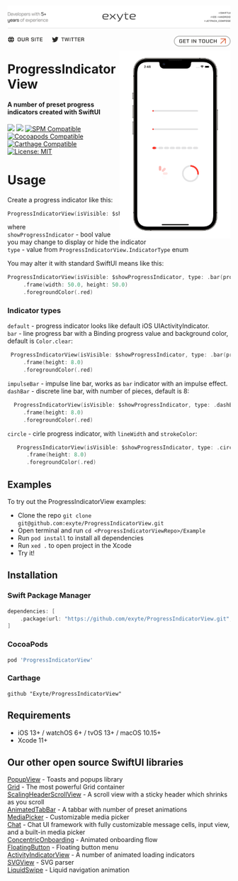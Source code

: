 <a href="https://exyte.com/"><picture><source media="(prefers-color-scheme: dark)" srcset="https://raw.githubusercontent.com/exyte/media/master/common/header-dark.png"><img src="https://raw.githubusercontent.com/exyte/media/master/common/header-light.png"></picture></a>

<a href="https://exyte.com/"><picture><source media="(prefers-color-scheme: dark)" srcset="https://raw.githubusercontent.com/exyte/media/master/common/our-site-dark.png" width="80" height="16"><img src="https://raw.githubusercontent.com/exyte/media/master/common/our-site-light.png" width="80" height="16"></picture></a>&nbsp;&nbsp;&nbsp;&nbsp;&nbsp;<a href="https://twitter.com/exyteHQ"><picture><source media="(prefers-color-scheme: dark)" srcset="https://raw.githubusercontent.com/exyte/media/master/common/twitter-dark.png" width="74" height="16"><img src="https://raw.githubusercontent.com/exyte/media/master/common/twitter-light.png" width="74" height="16">
</picture></a> <a href="https://exyte.com/contacts"><picture><source media="(prefers-color-scheme: dark)" srcset="https://raw.githubusercontent.com/exyte/media/master/common/get-in-touch-dark.png" width="128" height="24" align="right"><img src="https://raw.githubusercontent.com/exyte/media/master/common/get-in-touch-light.png" width="128" height="24" align="right"></picture></a>


<img align="right" src="https://raw.githubusercontent.com/exyte/media/master/ProgressIndicatorView/demo.gif" width="250" />

<p><h1 align="left">ProgressIndicatorView</h1></p>

<p><h4>A number of preset progress indicators created with SwiftUI</h4></p>

[![](https://img.shields.io/endpoint?url=https%3A%2F%2Fswiftpackageindex.com%2Fapi%2Fpackages%2Fexyte%2FProgressIndicatorView%2Fbadge%3Ftype%3Dswift-versions)](https://swiftpackageindex.com/exyte/ProgressIndicatorView)
[![](https://img.shields.io/endpoint?url=https%3A%2F%2Fswiftpackageindex.com%2Fapi%2Fpackages%2Fexyte%2FProgressIndicatorView%2Fbadge%3Ftype%3Dplatforms)](https://swiftpackageindex.com/exyte/ProgressIndicatorView)
[![SPM Compatible](https://img.shields.io/badge/SwiftPM-Compatible-brightgreen.svg)](https://swiftpackageindex.com/exyte/ProgressIndicatorView)
[![Cocoapods Compatible](https://img.shields.io/badge/cocoapods-Compatible-brightgreen.svg)](https://cocoapods.org/pods/ProgressIndicatorView)
[![Carthage Compatible](https://img.shields.io/badge/Carthage-compatible-brightgreen.svg?style=flat)](https://github.com/Carthage/Carthage)
[![License: MIT](https://img.shields.io/badge/License-MIT-black.svg)](https://opensource.org/licenses/MIT)

# Usage

Create a progress indicator like this:
   ```swift
   ProgressIndicatorView(isVisible: $showProgressIndicator, type: .bar(progress: $progress))
   ```
   where  
   `showProgressIndicator` - bool value you may change to display or hide the indicator  
   `type` - value from `ProgressIndicatorView.IndicatorType` enum  

You may alter it with standard SwiftUI means like this: 
   ```swift
   ProgressIndicatorView(isVisible: $showProgressIndicator, type: .bar(progress: $progress))
        .frame(width: 50.0, height: 50.0)
        .foregroundColor(.red)
   ```

### Indicator types
`default` - progress indicator looks like default iOS UIActivityIndicator.  
`bar` - line progress bar with a Binding<CGFloat> progress value and background color, default is `Color.clear`:
  ```swift
   ProgressIndicatorView(isVisible: $showProgressIndicator, type: .bar(progress: $progress, backgroundColor: .gray)
       .frame(height: 8.0)
       .foregroundColor(.red)
   ```
  
`impulseBar` - impulse line bar, works as `bar` indicator with an impulse effect.  
`dashBar` - discrete line bar, with number of pieces, default is 8:
   ```swift
     ProgressIndicatorView(isVisible: $showProgressIndicator, type: .dashBar(progress: $progress, numberOfItems: 8))
        .frame(height: 8.0)
        .foregroundColor(.red)
   ```
  
`circle` - cirle progress indicator, with `lineWidth` and `strokeColor`:
  ```swift
     ProgressIndicatorView(isVisible: $showProgressIndicator, type: .circle(progress: $progress, lineWidth: 8.0, strokeColor: .red))
        .frame(height: 8.0)
        .foregroundColor(.red)
   ```  


## Examples

To try out the ProgressIndicatorView examples:
- Clone the repo `git clone git@github.com:exyte/ProgressIndicatorView.git`
- Open terminal and run `cd <ProgressIndicatorViewRepo>/Example`
- Run `pod install` to install all dependencies
- Run `xed .` to open project in the Xcode
- Try it!

## Installation

### Swift Package Manager

```swift
dependencies: [
    .package(url: "https://github.com/exyte/ProgressIndicatorView.git", from: "0.0.1")
]
```

### CocoaPods

```ruby
pod 'ProgressIndicatorView'
```

### Carthage

```ogdl
github "Exyte/ProgressIndicatorView"
```

## Requirements

* iOS 13+ / watchOS 6+ / tvOS 13+ / macOS 10.15+
* Xcode 11+

## Our other open source SwiftUI libraries
[PopupView](https://github.com/exyte/PopupView) - Toasts and popups library    
[Grid](https://github.com/exyte/Grid) - The most powerful Grid container    
[ScalingHeaderScrollView](https://github.com/exyte/ScalingHeaderScrollView) - A scroll view with a sticky header which shrinks as you scroll  
[AnimatedTabBar](https://github.com/exyte/AnimatedTabBar) - A tabbar with number of preset animations         
[MediaPicker](https://github.com/exyte/mediapicker) - Customizable media picker     
[Chat](https://github.com/exyte/chat) - Chat UI framework with fully customizable message cells, input view, and a built-in media picker      
[ConcentricOnboarding](https://github.com/exyte/ConcentricOnboarding) - Animated onboarding flow    
[FloatingButton](https://github.com/exyte/FloatingButton) - Floating button menu    
[ActivityIndicatorView](https://github.com/exyte/ActivityIndicatorView) - A number of animated loading indicators      
[SVGView](https://github.com/exyte/SVGView) - SVG parser    
[LiquidSwipe](https://github.com/exyte/LiquidSwipe) - Liquid navigation animation    
